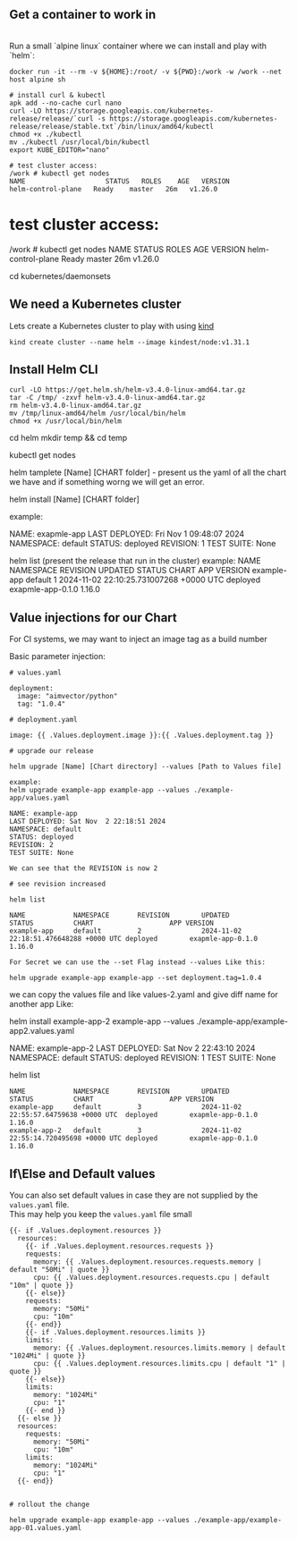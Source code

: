 ## Get a container to work in

<br/>
Run a small `alpine linux` container where we can install and play with `helm`: <br/>

```
docker run -it --rm -v ${HOME}:/root/ -v ${PWD}:/work -w /work --net host alpine sh

# install curl & kubectl
apk add --no-cache curl nano
curl -LO https://storage.googleapis.com/kubernetes-release/release/`curl -s https://storage.googleapis.com/kubernetes-release/release/stable.txt`/bin/linux/amd64/kubectl
chmod +x ./kubectl
mv ./kubectl /usr/local/bin/kubectl
export KUBE_EDITOR="nano"

# test cluster access:
/work # kubectl get nodes
NAME                    STATUS   ROLES    AGE   VERSION
helm-control-plane   Ready    master   26m   v1.26.0

```

# test cluster access:

/work # kubectl get nodes
NAME STATUS ROLES AGE VERSION
helm-control-plane Ready master 26m v1.26.0

cd kubernetes/daemonsets

## We need a Kubernetes cluster

Lets create a Kubernetes cluster to play with using [kind](https://kind.sigs.k8s.io/docs/user/quick-start/)

```
kind create cluster --name helm --image kindest/node:v1.31.1
```

## Install Helm CLI

```
curl -LO https://get.helm.sh/helm-v3.4.0-linux-amd64.tar.gz
tar -C /tmp/ -zxvf helm-v3.4.0-linux-amd64.tar.gz
rm helm-v3.4.0-linux-amd64.tar.gz
mv /tmp/linux-amd64/helm /usr/local/bin/helm
chmod +x /usr/local/bin/helm

```

cd helm
mkdir temp && cd temp

kubectl get nodes

helm tamplete [Name] [CHART folder] - present us the yaml of all the chart we have and if something worng we will get an error.

helm install [Name] [CHART folder]

example:

NAME: exapmle-app
LAST DEPLOYED: Fri Nov 1 09:48:07 2024
NAMESPACE: default
STATUS: deployed
REVISION: 1
TEST SUITE: None

helm list (present the release that run in the cluster)
example:
NAME NAMESPACE REVISION UPDATED STATUS CHART APP VERSION
example-app default 1 2024-11-02 22:10:25.731007268 +0000 UTC deployed exapmle-app-0.1.0 1.16.0

## Value injections for our Chart

For CI systems, we may want to inject an image tag as a build number <br/>

Basic parameter injection: <br/>

```
# values.yaml

deployment:
  image: "aimvector/python"
  tag: "1.0.4"

# deployment.yaml

image: {{ .Values.deployment.image }}:{{ .Values.deployment.tag }}

# upgrade our release

helm upgrade [Name] [Chart directory] --values [Path to Values file]

example:
helm upgrade example-app example-app --values ./example-app/values.yaml

NAME: example-app
LAST DEPLOYED: Sat Nov  2 22:18:51 2024
NAMESPACE: default
STATUS: deployed
REVISION: 2
TEST SUITE: None

We can see that the REVISION is now 2

# see revision increased

helm list

NAME            NAMESPACE       REVISION        UPDATED                                 STATUS          CHART                   APP VERSION
example-app     default         2               2024-11-02 22:18:51.476648288 +0000 UTC deployed        exapmle-app-0.1.0       1.16.0

For Secret we can use the --set Flag instead --values Like this:

helm upgrade example-app example-app --set deployment.tag=1.0.4
```

we can copy the values file and like values-2.yaml and give diff name for another app Like:

helm install example-app-2 example-app --values ./example-app/example-app2.values.yaml

NAME: example-app-2
LAST DEPLOYED: Sat Nov 2 22:43:10 2024
NAMESPACE: default
STATUS: deployed
REVISION: 1
TEST SUITE: None

helm list

```
NAME            NAMESPACE       REVISION        UPDATED                                 STATUS          CHART                   APP VERSION
example-app     default         3               2024-11-02 22:55:57.64759638 +0000 UTC  deployed        exapmle-app-0.1.0       1.16.0
example-app-2   default         3               2024-11-02 22:55:14.720495698 +0000 UTC deployed        exapmle-app-0.1.0       1.16.0
```

## If\Else and Default values

You can also set default values in case they are not supplied by the `values.yaml` file. <br/>
This may help you keep the `values.yaml` file small <br/>

```
{{- if .Values.deployment.resources }}
  resources:
    {{- if .Values.deployment.resources.requests }}
    requests:
      memory: {{ .Values.deployment.resources.requests.memory | default "50Mi" | quote }}
      cpu: {{ .Values.deployment.resources.requests.cpu | default "10m" | quote }}
    {{- else}}
    requests:
      memory: "50Mi"
      cpu: "10m"
    {{- end}}
    {{- if .Values.deployment.resources.limits }}
    limits:
      memory: {{ .Values.deployment.resources.limits.memory | default "1024Mi" | quote }}
      cpu: {{ .Values.deployment.resources.limits.cpu | default "1" | quote }}
    {{- else}}
    limits:
      memory: "1024Mi"
      cpu: "1"
    {{- end }}
  {{- else }}
  resources:
    requests:
      memory: "50Mi"
      cpu: "10m"
    limits:
      memory: "1024Mi"
      cpu: "1"
  {{- end}}


# rollout the change

helm upgrade example-app example-app --values ./example-app/example-app-01.values.yaml
```
